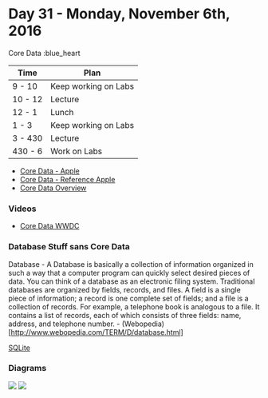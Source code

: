 # Day 31 - Monday, November 6th, 2016

Core Data :blue_heart


Time        |   Plan   |
----------------|-------
9 - 10 | Keep working on Labs
10 - 12      | Lecture
12 - 1    | Lunch
1 - 3 | Keep working on Labs
3 - 430     | Lecture
430 - 6 | Work on Labs


* [Core Data - Apple](https://developer.apple.com/library/content/documentation/Cocoa/Conceptual/CoreData/)
* [Core Data - Reference Apple](https://developer.apple.com/reference/coredata)
* [Core Data Overview ](https://www.objc.io/issues/4-core-data/core-data-overview/)


### Videos 
* [Core Data WWDC](https://developer.apple.com/videos/play/wwdc2016/242/)


### Database Stuff sans Core Data

Database -  A Database is basically a collection of information organized in such a way that a computer program can quickly select desired pieces of data. You can think of a database as an electronic filing system.
Traditional databases are organized by fields, records, and files. A field is a single piece of information; a record is one complete set of fields; and a file is a collection of records. For example, a telephone book is analogous to a file. It contains a list of records, each of which consists of three fields: name, address, and telephone number. -  (Webopedia)[http://www.webopedia.com/TERM/D/database.html]


[SQLite](https://en.wikipedia.org/wiki/SQLite)

### Diagrams

![](https://www.objc.io/images/issue-4/stack-simple-9af1e89d.png)
![](https://www.objc.io/images/issue-4/stack-complex-dc540ef4.png)
